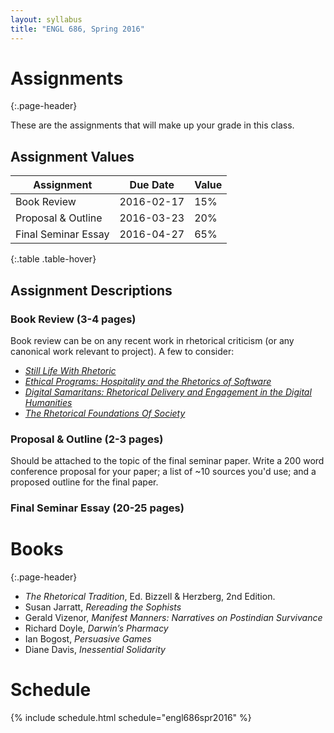 ```yaml
---
layout: syllabus
title: "ENGL 686, Spring 2016"
---
```


#  Assignments
{:.page-header}

These are the assignments that will make up your grade in this class.

## Assignment Values

| Assignment             | Due Date      | Value |
|------------------------|---------------|-------|
| Book Review            | 2016-02-17    | 15%   |
| Proposal & Outline     | 2016-03-23    | 20%   |
| Final Seminar Essay    | 2016-04-27    | 65%   |
{:.table .table-hover}

## Assignment Descriptions

### Book Review (3-4 pages)

Book review can be on any recent work in rhetorical criticism (or any canonical work relevant to project). A few to consider:

* [*Still Life With Rhetoric*](http://www.amazon.com/Still-Life-Rhetoric-Materialist-Rhetorics/dp/0874219779)
* [*Ethical Programs: Hospitality and the Rhetorics of Software*](http://www.amazon.com/Ethical-Programs-Hospitality-Rhetorics-Humanities/dp/047205273X)
* [*Digital Samaritans: Rhetorical Delivery and Engagement in the Digital Humanities*](http://www.amazon.com/Digital-Samaritans-Rhetorical-Engagement-Collaborative/dp/0472052802)
* [*The Rhetorical Foundations Of Society*](http://www.amazon.com/Rhetorical-Foundations-Society-Ernesto-Laclau/dp/1781681708)

### Proposal & Outline (2-3 pages)

Should be attached to the topic of the final seminar paper. Write a 200 word conference proposal for your paper; a list of ~10 sources you'd use; and a proposed outline for the final paper.

### Final Seminar Essay (20-25 pages)

# Books
{:.page-header}

* *The Rhetorical Tradition*, Ed. Bizzell & Herzberg, 2nd Edition.
* Susan Jarratt, *Rereading the Sophists*
* Gerald Vizenor, *Manifest Manners: Narratives on Postindian Survivance*
* Richard Doyle, *Darwin’s Pharmacy*
* Ian Bogost, *Persuasive Games*
* Diane Davis, *Inessential Solidarity*
# Schedule

{% include schedule.html schedule="engl686spr2016" %}